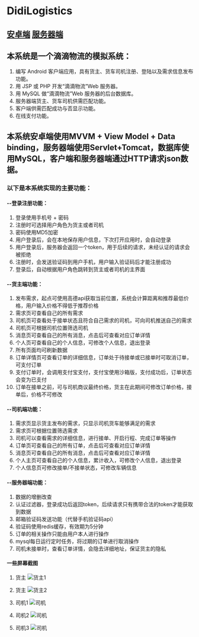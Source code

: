 # DidiLogistics

## [安卓端](https://github.com/87803/DidiLogistics) [服务器端](https://github.com/87803/DidiLogistics-serve)

## 本系统是一个滴滴物流的模拟系统：

1. 编写 Android 客户端应用，具有货主、货车司机注册、登陆以及需求信息发布功能。
2. 用 JSP 或 PHP 开发“滴滴物流”Web 服务器。
3. 用 MySQL 做“滴滴物流”Web 服务器的后台数据库。
4. 服务器端货主、货车司机供需匹配功能。
5. 客户端供需匹配成功与否显示功能。
6. 在线支付功能。

## 本系统安卓端使用MVVM + View Model + Data binding，服务器端使用Servlet+Tomcat，数据库使用MySQL，客户端和服务器端通过HTTP请求json数据。

### 以下是本系统实现的主要功能：

#### --登录注册功能：

1. 登录使用手机号 + 密码
2. 注册时可选择用户角色为货主或者司机
3. 密码使用MD5加密
4. 用户登录后，会在本地保存用户信息，下次打开应用时，会自动登录
5. 用户登录后，服务器会返回一个token，用于后续的请求，未经认证的请求会被拒绝
6. 注册时，会发送验证码到用户手机，用户输入验证码后才能注册成功
7. 登录后，自动根据用户角色跳转到货主或者司机的主界面

#### --货主端功能：

1. 发布需求，起点可使用高德api获取当前位置，系统会计算距离和推荐最低价格，用户输入价格不得低于推荐价格
2. 需求页可查看自己的所有需求
3. 司机页可查看处于接单状态且符合自己需求的司机，可向司机推送自己的需求
4. 司机页可根据司机位置筛选司机
5. 消息页可查看自己的所有消息，点击后可查看对应订单详情
6. 个人页可查看自己的个人信息，可修改个人信息，退出登录
7. 所有页面均可刷新数据
8. 订单详情页可查看订单的详细信息，订单处于待接单或已接单时可取消订单，可支付订单
9. 支付订单时，会调用支付宝支付，支付宝使用沙箱版，支付成功后，订单状态会变为已支付
10. 订单在接单之前，可与司机商议最终价格，货主在此期间可修改订单价格，接单后，价格不可修改

#### --司机端功能：

1. 需求页显示货主发布的需求，只显示司机货车能够满足的需求
2. 需求页可根据位置筛选需求
3. 司机可以查看需求的详细信息，进行接单、开启行程、完成订单等操作
4. 订单页可查看自己的所有订单，点击后可查看对应订单详情
5. 消息页可查看自己的所有消息，点击后可查看对应订单详情
6. 个人主页可查看自己的个人信息，累计收入，可修改个人信息，退出登录
7. 个人信息页可修改接单/不接单状态，可修改车辆信息

#### --服务器端功能：

1. 数据的增删改查
2. 认证过滤器，登录成功后返回token，后续请求只有携带合法的token才能获取到数据
3. 邮箱验证码发送功能（代替手机验证码api）
4. 验证码使用redis缓存，有效期为5分钟
5. 订单的相关操作只能由用户本人进行操作
6. mysql每日运行定时任务，将过期的订单进行取消操作
7. 司机未接单时，查看订单详情，会隐去详细地址，保证货主的隐私

#### 一些屏幕截图

1. 货主
   ![货主1](app/src/ScreenShot/user1.jpg)

2. 货主
   ![货主2](app/src/ScreenShot/user2.jpg)

3. 司机1
   ![司机](app/src/ScreenShot/driver1.jpg)

4. 司机2
   ![司机](app/src/ScreenShot/driver2.jpg)

5. 司机3
   ![司机](app/src/ScreenShot/driver3.jpg)